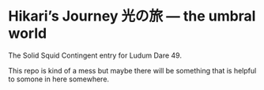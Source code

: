# Hikari’s Journey 光の旅 — the umbral world

The Solid Squid Contingent entry for Ludum Dare 49.

This repo is kind of a mess but maybe there will be something that is helpful to somone in here somewhere.
